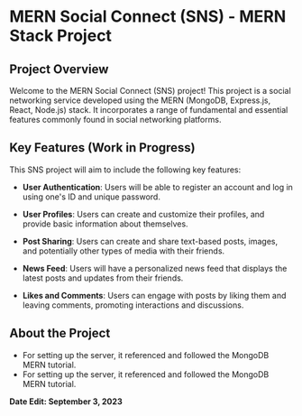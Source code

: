 # MERN Social Connect (SNS) - MERN Stack Project

## Project Overview

Welcome to the MERN Social Connect (SNS) project! This project is a social networking service developed using the MERN (MongoDB, Express.js, React, Node.js) stack. It incorporates a range of fundamental and essential features commonly found in social networking platforms.

## Key Features (Work in Progress)

This SNS project will aim to include the following key features:

- **User Authentication**: Users will be able to register an account and log in using one's ID and unique password.

- **User Profiles**: Users can create and customize their profiles, and provide basic information about themselves.

- **Post Sharing**: Users can create and share text-based posts, images, and potentially other types of media with their friends.

- **News Feed**: Users will have a personalized news feed that displays the latest posts and updates from their friends.

- **Likes and Comments**: Users can engage with posts by liking them and leaving comments, promoting interactions and discussions.

## About the Project
- For setting up the server, it referenced and followed the MongoDB MERN tutorial.
- For setting up the server, it referenced and followed the MongoDB MERN tutorial.


__Date Edit: September 3, 2023__